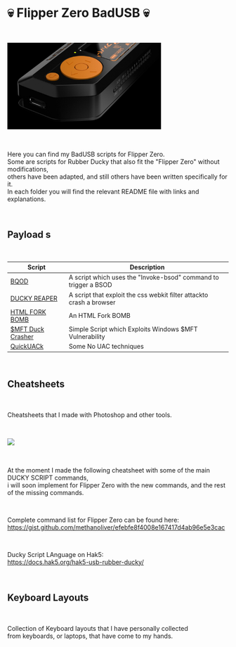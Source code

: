 <h1>💀 Flipper Zero BadUSB 💀</h1>

</BR>

<p>
  <img src="https://raw.githubusercontent.com/JonnyBanana/Bananas_Flipper/main/IMG/BADUSB.jpg" width="350">
</p>

</BR>

Here you can find my BadUSB scripts for Flipper Zero. </BR>
Some are scripts for Rubber Ducky that also fit the "Flipper Zero" without modifications, </BR>
others have been adapted, and still others have been written specifically for it. </BR>
In each folder you will find the relevant README file with links and explanations. </BR>

</BR>

<h2>Payload s</h2>

</BR>

| Script        | Description   |
| ------------- | ------------- |
| <a href="https://github.com/JonnyBanana/BQOD_tHE_bLUE_qUACK_oF_dEATH">BQOD</a>  | A script which uses the "Invoke-bsod" command to trigger a BSOD  |
| <a href="https://github.com/JonnyBanana/DUCKY_REAPER">DUCKY REAPER</a>  | A script that exploit the css webkit filter attackto crash a browser  | 
| <a href="https://github.com/JonnyBanana/Rubber-Ducky_HTML_Fork-Bomb">HTML FORK BOMB</a>  | An HTML Fork BOMB  |
| <a href="https://github.com/JonnyBanana/-MFT-Duck-Crasher">$MFT Duck Crasher</a>  | Simple Script which Exploits Windows $MFT Vulnerability  | 
| <a href="https://github.com/JonnyBanana/QuickUACk">QuickUACk</a>  | Some No UAC techniques  |

</BR>

<h2>Cheatsheets</h2>

</BR>

Cheatsheets that I made with Photoshop and other tools.

</BR>

<p>
  <img src="https://camo.githubusercontent.com/50dd01da9e7815ac08fa1323577bcd0a40c0ce46377eb4ab2243e50bd3f53496/68747470733a2f2f692e696d6775722e636f6d2f6e4c6e33425a532e706e67" width="500">
</p>

</BR>


At the moment I made the following cheatsheet with some of the main DUCKY SCRIPT commands, </BR>
i will soon implement for Flipper Zero with the new commands, and the rest of the missing commands.

</BR>

Complete command list for Flipper Zero can be found here:</BR>
https://gist.github.com/methanoliver/efebfe8f4008e167417d4ab96e5e3cac


</BR>

Ducky Script LAnguage on Hak5:</BR>
https://docs.hak5.org/hak5-usb-rubber-ducky/

</BR>

<h2>Keyboard Layouts</h2>

</BR>

Collection of Keyboard layouts that I have personally collected </BR>
from keyboards, or laptops, that have come to my hands.

</BR>





